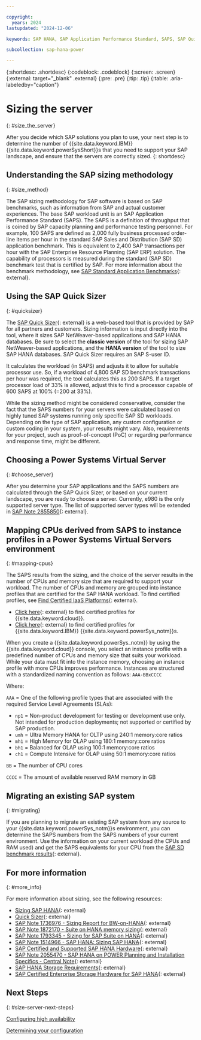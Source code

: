 ```yaml
---

copyright:
  years: 2024
lastupdated: "2024-12-06"

keywords: SAP HANA, SAP Application Performance Standard, SAPS, SAP Quick Sizer

subcollection: sap-hana-power

---
```


{:shortdesc: .shortdesc}
{:codeblock: .codeblock}
{:screen: .screen}
{:external: target="_blank" .external}
{:pre: .pre}
{:tip: .tip}
{:table: .aria-labeledby="caption"}


# Sizing the server
{: #size_the_server}

After you decide which SAP solutions you plan to use, your next step is to determine the number of {{site.data.keyword.IBM}} {{site.data.keyword.powerSysShort}}s that you need to support your SAP landscape, and ensure that the servers are correctly sized.
{: shortdesc}

## Understanding the SAP sizing methodology
{: #size_method}

The SAP sizing methodology for SAP software is based on SAP benchmarks, such as information from SAP and actual customer experiences. The base SAP workload unit is an SAP Application Performance Standard (SAPS). The SAPS is a definition of throughput that is coined by SAP capacity planning and performance testing personnel. For example, 100 SAPS are defined as 2,000 fully business processed order-line items per hour in the standard SAP Sales and Distribution (SAP SD) application benchmark. This is equivalent to 2,400 SAP transactions per hour with the SAP Enterprise Resource Planning (SAP ERP) solution. The capability of processors is measured during the standard (SAP SD) benchmark test that is certified by SAP. For more information about the benchmark methodology, see [SAP Standard Application Benchmarks](https://www.sap.com/about/benchmark.html){: external}.

## Using the SAP Quick Sizer
{: #quicksizer}

The [SAP Quick Sizer](https://www.sap.com/about/benchmark/sizing.quick-sizer.html#quick-sizer=){: external} is a web-based tool that is provided by SAP for all partners and customers. Sizing information is input directly into the tool, where it sizes SAP NetWeaver-based applications and SAP HANA databases. Be sure to select the **classic version** of the tool for sizing SAP NetWeaver-based applications, and the **HANA version** of the tool to size SAP HANA databases. SAP Quick Sizer requires an SAP S-user ID.

It calculates the workload (in SAPS) and adjusts it to allow for suitable processor use. So, if a workload of 4,800 SAP SD benchmark transactions per hour was required, the tool calculates this as 200 SAPS. If a target processor load of 33% is allowed, adjust this to find a processor capable of 600 SAPS at 100% (=200 at 33%).

While the sizing method might be considered conservative, consider the fact that the SAPS numbers for your servers were calculated based on highly tuned SAP systems running only specific SAP SD workloads. Depending on the type of SAP application, any custom configuration or custom coding in your system, your results might vary. Also, requirements for your project, such as proof-of-concept (PoC) or regarding performance and response time, might be different.

## Choosing a Power Systems Virtual Server
{: #choose_server}

After you determine your SAP applications and the SAPS numbers are calculated through the SAP Quick Sizer, or based on your current landscape, you are ready to choose a server. Currently, e980 is the only supported server type. The list of supported server types will be extended in [SAP Note 2855850](https://me.sap.com/notes/2855850){: external}.

## Mapping CPUs derived from SAPS to instance profiles in a Power Systems Virtual Servers environment
{: #mapping-cpus}

The SAPS results from the sizing, and the choice of the server results in the number of CPUs and memory size that are required to support your workload. The number of CPUs and memory are grouped into instance profiles that are certified for the SAP HANA workload. To find certified profiles, see [Find Certified IaaS Platforms](https://www.sap.com/dmc/exp/2014-09-02-hana-hardware/enEN/#/solutions?filters=iaas){: external}.

* [Click here](https://www.sap.com/dmc/exp/2014-09-02-hana-hardware/enEN/#/solutions?filters=iaas;ve:28){: external} to find certified profiles for {{site.data.keyword.cloud}}.
* [Click here](https://www.sap.com/dmc/exp/2014-09-02-hana-hardware/enEN/#/solutions?filters=iaas;ve:28;v:ca270;v:60ed2297-5cdd-4387-89c2-b0d3651d1206){: external} to find certified profiles for {{site.data.keyword.IBM}} {{site.data.keyword.powerSys_notm}}s.

When you create a {{site.data.keyword.powerSys_notm}} by using the {{site.data.keyword.cloud}} console, you select an instance profile with a predefined number of CPUs and memory size that suits your workload. While your data must fit into the instance memory, choosing an instance profile with more CPUs improves performance. Instances are structured with a standardized naming convention as follows: `AAA-BBxCCCC`

Where:

`AAA` = One of the following profile types that are associated with the required Service Level Agreements (SLAs):

* `np1` = Non-product development for testing or development use only. Not intended for production deployments; not supported or certified by SAP production.
* `umh` = Ultra Memory HANA for OLTP using 240:1 memory:core ratios
* `mh1` = High Memory for OLAP using 180:1 memory:core ratios
* `bh1` = Balanced for OLAP using 100:1 memory:core ratios
* `ch1` = Compute Intensive for OLAP using 50:1 memory:core ratios

`BB` = The number of CPU cores

`CCCC` = The amount of available reserved RAM memory in GB


## Migrating an existing SAP system
{: #migrating}

If you are planning to migrate an existing SAP system from any source to your {{site.data.keyword.powerSys_notm}}s environment, you can determine the SAPS numbers from the SAPS numbers of your current environment. Use the information on your current workload (the CPUs and RAM used) and get the SAPS equivalents for your CPU from the [SAP SD benchmark results](https://www.sap.com/about/benchmark.html){: external}.

## For more information
{: #more_info}

For more information about sizing, see the following resources:

* [Sizing SAP HANA](https://help.sap.com/docs/SAP_HANA_PLATFORM/eb3777d5495d46c5b2fa773206bbfb46/d4a122a7bb57101493e3f5ca08e6b039.html){: external}
* [Quick Sizer](https://www.sap.com/about/benchmark/sizing.quick-sizer.html#quick-sizer){: external}
* [SAP Note 1736976 - Sizing Report for BW-on-HANA](https://me.sap.com/notes/1736976){: external}
* [SAP Note 1872170 - Suite on HANA memory sizing](https://me.sap.com/notes/1872170){: external}
* [SAP Note 1793345 - Sizing for SAP Suite on HANA](https://me.sap.com/notes/1793345){: external}
* [SAP Note 1514966 - SAP HANA: Sizing SAP HANA](https://me.sap.com/notes/1514966){: external}
* [SAP Certified and Supported SAP HANA Hardware](https://www.sap.com/dmc/exp/2014-09-02-hana-hardware/enEN/index.html){: external}
* [SAP Note 2055470 - SAP HANA on POWER Planning and Installation Specifics - Central Note](https://me.sap.com/notes/2055470){: external}
* [SAP HANA Storage Requirements](https://www.sap.com/documents/2024/03/146274d3-ae7e-0010-bca6-c68f7e60039b.html){: external}
* [SAP Certified Enterprise Storage Hardware for SAP HANA](https://www.sap.com/dmc/exp/2014-09-02-hana-hardware/enEN/#/solutions?filters=storage){: external}


## Next Steps
{: #size-server-next-steps}

[Configuring high availability](/docs/sap-hana-power?topic=sap-hana-power-ha_config)

[Determining your configuration](/docs/sap-hana-power?topic=sap-hana-power-determine_configuration)
